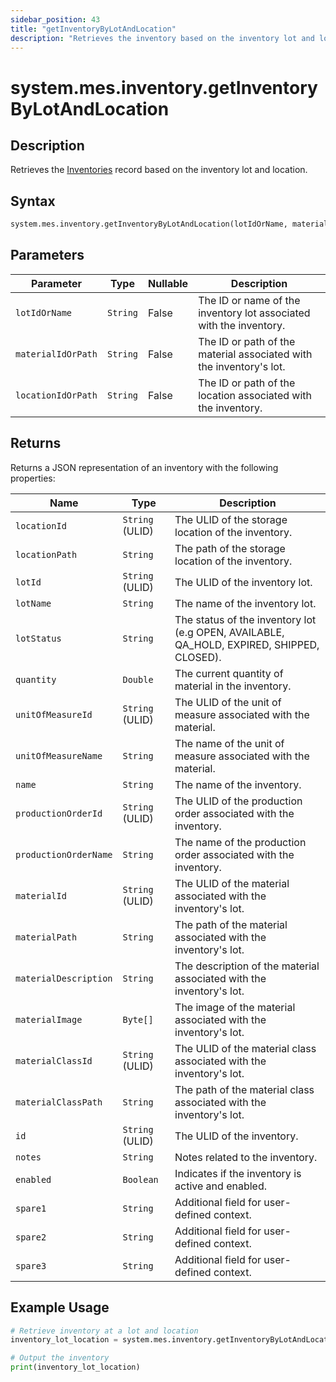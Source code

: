 ```yaml
---
sidebar_position: 43
title: "getInventoryByLotAndLocation"
description: "Retrieves the inventory based on the inventory lot and location."
---
```


# system.mes.inventory.getInventoryByLotAndLocation

## Description

Retrieves the [Inventories](../../data-model/inventory-model/inventory) record based on the inventory lot and location.

## Syntax

```python
system.mes.inventory.getInventoryByLotAndLocation(lotIdOrName, materialIdOrPath, locationIdOrPath)
```

## Parameters

| Parameter          | Type     | Nullable | Description                                                         |
|--------------------|----------|----------|---------------------------------------------------------------------|
| `lotIdOrName`      | `String` | False    | The ID or name of the inventory lot associated with the inventory.  |
| `materialIdOrPath` | `String` | False    | The ID or path of the material associated with the inventory's lot. |
| `locationIdOrPath` | `String` | False    | The ID or path of the location associated with the inventory.       |

## Returns

Returns a JSON representation of an inventory with the following properties:

| Name                  | Type            | Description                                                                               |
| --------------------- | --------------- | ----------------------------------------------------------------------------------------- |
| `locationId`          | `String` (ULID) | The ULID of the storage location of the inventory.                                        |
| `locationPath`        | `String`        | The path of the storage location of the inventory.                                        |
| `lotId`               | `String` (ULID) | The ULID of the inventory lot.                                                            |
| `lotName`             | `String`        | The name of the inventory lot.                                                            |
| `lotStatus`           | `String`        | The status of the inventory lot (e.g OPEN, AVAILABLE, QA_HOLD, EXPIRED, SHIPPED, CLOSED). |
| `quantity`            | `Double`        | The current quantity of material in the inventory.                                        |
| `unitOfMeasureId`     | `String` (ULID) | The ULID of the unit of measure associated with the material.                             |
| `unitOfMeasureName`   | `String`        | The name of the unit of measure associated with the material.                             |
| `name`                | `String`        | The name of the inventory.                                                                |
| `productionOrderId`   | `String` (ULID) | The ULID of the production order associated with the inventory.                           |
| `productionOrderName` | `String`        | The name of the production order associated with the inventory.                           |
| `materialId`          | `String` (ULID) | The ULID of the material associated with the inventory's lot.                             |
| `materialPath`        | `String`        | The path of the material associated with the inventory's lot.                             |
| `materialDescription` | `String`        | The description of the material associated with the inventory's lot.                      |
| `materialImage`       | `Byte[]`        | The image of the material associated with the inventory's lot.                            |
| `materialClassId`     | `String` (ULID) | The ULID of the material class associated with the inventory's lot.                       |
| `materialClassPath`   | `String`        | The path of the material class associated with the inventory's lot.                       |
| `id`                  | `String` (ULID) | The ULID of the inventory.                                                                |
| `notes`               | `String`        | Notes related to the inventory.                                                           |
| `enabled`             | `Boolean`       | Indicates if the inventory is active and enabled.                                         |
| `spare1`              | `String`        | Additional field for user-defined context.                                                |
| `spare2`              | `String`        | Additional field for user-defined context.                                                |
| `spare3`              | `String`        | Additional field for user-defined context.                                                |

## Example Usage

```python
# Retrieve inventory at a lot and location
inventory_lot_location = system.mes.inventory.getInventoryByLotAndLocation('425e29ed-2780-430a-95cf-79431ec0e3e5', 'Bottle/Milk', 'DairyCo')

# Output the inventory
print(inventory_lot_location)
```
